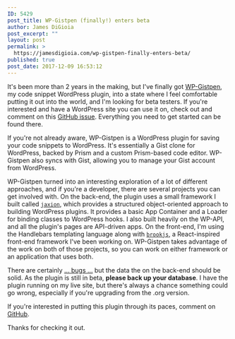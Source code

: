 ```yaml
---
ID: 5429
post_title: WP-Gistpen (finally!) enters beta
author: James DiGioia
post_excerpt: ""
layout: post
permalink: >
  https://jamesdigioia.com/wp-gistpen-finally-enters-beta/
published: true
post_date: 2017-12-09 16:53:12
---
```

It's been more than 2 years in the making, but I've finally got [WP-Gistpen][wpgp], my code snippet WordPress plugin, into a state where I feel comfortable putting it out into the world, and I'm looking for beta testers. If you're interested and have a WordPress site you can use it on, check out and comment on this [GitHub issue][gh-issue]. Everything you need to get started can be found there.

If you're not already aware, WP-Gistpen is a WordPress plugin for saving your code snippets to WordPress. It's essentially a Gist clone for WordPress, backed by Prism and a custom Prism-based code editor. WP-Gistpen also syncs with Gist, allowing you to manage your Gist account from WordPress.

WP-Gistpen turned into an interesting exploration of a lot of different approaches, and if you're a developer, there are several projects you can get involved with. On the back-end, the plugin uses a small framework I built called [`jaxion`][jaxion], which provides a structured object-oriented approach to building WordPress plugins. It provides a basic App Container and a Loader for binding classes to WordPress hooks. I also built heavily on the WP-API, and all the plugin's pages are API-driven apps. On the front-end, I'm using the Handlebars templating language along with [`brookjs`][brookjs], a React-inspired front-end framework I've been working on. WP-Gistpen takes advantage of the work on both of those projects, so you can work on either framework or an application that uses both.

There are certainly [... bugs ...][bugs] but the data the on the back-end should be solid. As the plugin is still in beta, **please back up your database**. I have the plugin running on my live site, but there's always a chance something could go wrong, especially if you're upgrading from the .org version.

If you're interested in putting this plugin through its paces, comment on [GitHub][gh-issue].

Thanks for checking it out.

  [wpgp]: https://github.com/mAAdhaTTah/wp-gistpen
  [gh-issue]: https://github.com/mAAdhaTTah/wp-gistpen/issues/142
  [jaxion]: https://github.com/intraxia/jaxion
  [brookjs]: https://github.com/valtech-nyc/brookjs
  [bugs]: https://github.com/mAAdhaTTah/wp-gistpen/issues?q=is%3Aopen+is%3Aissue+label%3Abug
